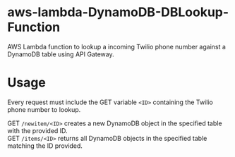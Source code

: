 # aws-lambda-DynamoDB-DBLookup-Function
AWS Lambda function to lookup a incoming Twilio phone number against a DynamoDB table using API Gateway.

# Usage
Every request must include the GET variable `<ID>` containing the Twilio phone number to lookup.

GET `/newitem/<ID>` creates a new DynamoDB object in the specified table with the provided ID.  
GET `/items/<ID>` returns all DynamoDB objects in the specified table matching the ID provided.

